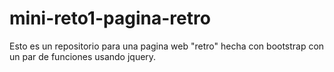 # mini-reto1-pagina-retro
Esto es un repositorio para una pagina web "retro" hecha con bootstrap con un par de funciones usando jquery.
